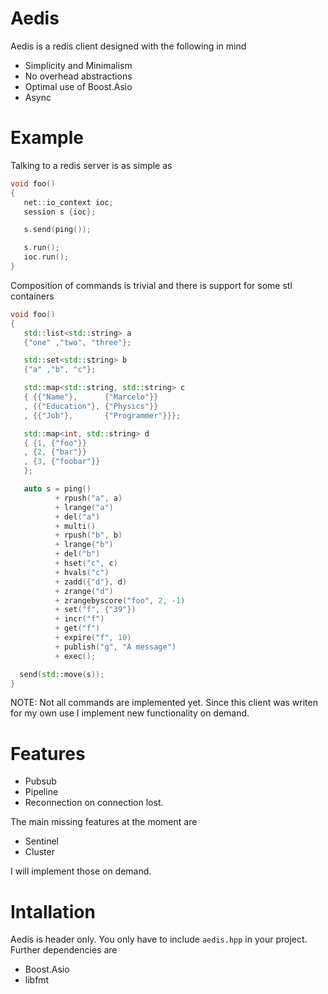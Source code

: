 # Aedis
Aedis is a redis client designed with the following in mind

* Simplicity and Minimalism
* No overhead abstractions
* Optimal use of Boost.Asio
* Async

# Example

Talking to a redis server is as simple as

```cpp
void foo()
{
   net::io_context ioc;
   session s {ioc};

   s.send(ping());

   s.run();
   ioc.run();
}
```

Composition of commands is trivial and there is support for some stl
containers

```cpp
void foo()
{
   std::list<std::string> a
   {"one" ,"two", "three"};

   std::set<std::string> b
   {"a" ,"b", "c"};

   std::map<std::string, std::string> c
   { {{"Name"},      {"Marcelo"}} 
   , {{"Education"}, {"Physics"}}
   , {{"Job"},       {"Programmer"}}};

   std::map<int, std::string> d
   { {1, {"foo"}} 
   , {2, {"bar"}}
   , {3, {"foobar"}}
   };

   auto s = ping()
          + rpush("a", a)
          + lrange("a")
          + del("a")
          + multi()
          + rpush("b", b)
          + lrange("b")
          + del("b")
          + hset("c", c)
          + hvals("c")
          + zadd({"d"}, d)
          + zrange("d")
          + zrangebyscore("foo", 2, -1)
          + set("f", {"39"})
          + incr("f")
          + get("f")
          + expire("f", 10)
          + publish("g", "A message")
          + exec();

  send(std::move(s));
}
```

NOTE: Not all commands are implemented yet. Since this client was
writen for my own use I implement new functionality on demand.

# Features

* Pubsub
* Pipeline
* Reconnection on connection lost.

The main missing features at the moment are

* Sentinel
* Cluster

I will implement those on demand.

# Intallation

Aedis is header only. You only have to include `aedis.hpp` in your
project. Further dependencies are 

* Boost.Asio
* libfmt

